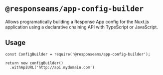 # `@responseams/app-config-builder`

Allows programatically building a Response App config for the Nuxt.js application using
a declarative chaining API with TypeScript or JavaScript.

## Usage

```
const ConfigBuilder = require('@responseams/app-config-builder');

return new configBuilder()
  .withApiURL('http://api.mydomain.com')
```
